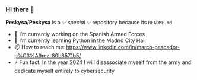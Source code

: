 ### Hi there 👋


**Peskysa/Peskysa** is a ✨ _special_ ✨ repository because its `README.md` 

- 🔭 I’m currently working on the Spanish Armed Forces
- 🌱 I’m currently learning Python in the Madrid City Hall
- 📫 How to reach me: https://www.linkedin.com/in/marco-pescador-p%C3%A9rez-80b8571b5/
- ⚡ Fun fact: In the year 2024 I will disassociate myself from the army and dedicate myself entirely to cybersecurity

